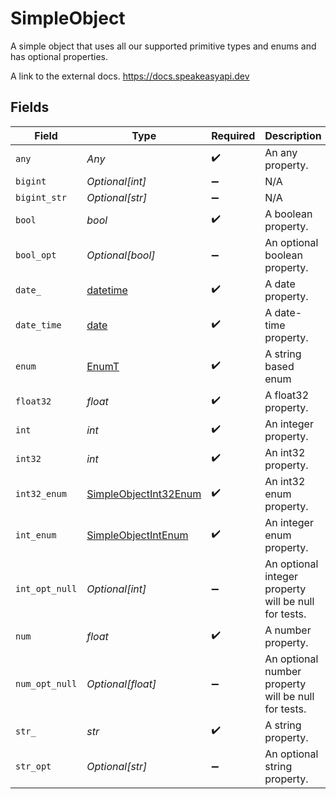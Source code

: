 # SimpleObject

A simple object that uses all our supported primitive types and enums and has optional properties.

A link to the external docs.
<https://docs.speakeasyapi.dev>


## Fields

| Field                                                                        | Type                                                                         | Required                                                                     | Description                                                                  | Example                                                                      |
| ---------------------------------------------------------------------------- | ---------------------------------------------------------------------------- | ---------------------------------------------------------------------------- | ---------------------------------------------------------------------------- | ---------------------------------------------------------------------------- |
| `any`                                                                        | *Any*                                                                        | :heavy_check_mark:                                                           | An any property.                                                             |                                                                              |
| `bigint`                                                                     | *Optional[int]*                                                              | :heavy_minus_sign:                                                           | N/A                                                                          |                                                                              |
| `bigint_str`                                                                 | *Optional[str]*                                                              | :heavy_minus_sign:                                                           | N/A                                                                          |                                                                              |
| `bool`                                                                       | *bool*                                                                       | :heavy_check_mark:                                                           | A boolean property.                                                          | true                                                                         |
| `bool_opt`                                                                   | *Optional[bool]*                                                             | :heavy_minus_sign:                                                           | An optional boolean property.                                                | true                                                                         |
| `date_`                                                                      | [datetime](https://docs.python.org/3/library/datetime.html#datetime-objects) | :heavy_check_mark:                                                           | A date property.                                                             | 2020-01-01                                                                   |
| `date_time`                                                                  | [date](https://docs.python.org/3/library/datetime.html#date-objects)         | :heavy_check_mark:                                                           | A date-time property.                                                        | 2020-01-01T00:00:00Z                                                         |
| `enum`                                                                       | [EnumT](../../models/shared/enumt.md)                                        | :heavy_check_mark:                                                           | A string based enum                                                          | two                                                                          |
| `float32`                                                                    | *float*                                                                      | :heavy_check_mark:                                                           | A float32 property.                                                          | 2.2222222                                                                    |
| `int`                                                                        | *int*                                                                        | :heavy_check_mark:                                                           | An integer property.                                                         | 999999                                                                       |
| `int32`                                                                      | *int*                                                                        | :heavy_check_mark:                                                           | An int32 property.                                                           | 1                                                                            |
| `int32_enum`                                                                 | [SimpleObjectInt32Enum](../../models/shared/simpleobjectint32enum.md)        | :heavy_check_mark:                                                           | An int32 enum property.                                                      | 69                                                                           |
| `int_enum`                                                                   | [SimpleObjectIntEnum](../../models/shared/simpleobjectintenum.md)            | :heavy_check_mark:                                                           | An integer enum property.                                                    | 3                                                                            |
| `int_opt_null`                                                               | *Optional[int]*                                                              | :heavy_minus_sign:                                                           | An optional integer property will be null for tests.                         | 999999                                                                       |
| `num`                                                                        | *float*                                                                      | :heavy_check_mark:                                                           | A number property.                                                           | 1.1                                                                          |
| `num_opt_null`                                                               | *Optional[float]*                                                            | :heavy_minus_sign:                                                           | An optional number property will be null for tests.                          | 1.1                                                                          |
| `str_`                                                                       | *str*                                                                        | :heavy_check_mark:                                                           | A string property.                                                           | example                                                                      |
| `str_opt`                                                                    | *Optional[str]*                                                              | :heavy_minus_sign:                                                           | An optional string property.                                                 | optional example                                                             |